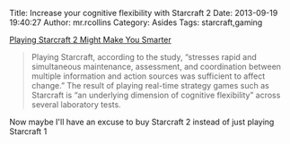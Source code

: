 Title: Increase your cognitive flexibility with Starcraft 2
Date: 2013-09-19 19:40:27
Author: mr.rcollins
Category: Asides
Tags: starcraft,gaming

[Playing Starcraft 2 Might Make You Smarter](http://techcrunch.com/2013/09/19/playing-starcraft-2-might-make-you-smarter/)

>Playing Starcraft, according to the study, “stresses rapid and simultaneous maintenance, assessment, and coordination between multiple information and action sources was sufficient to affect change.” The result of playing real-time strategy games such as Starcraft is “an underlying dimension of cognitive flexibility” across several laboratory tests.

Now maybe I'll have an excuse to buy Starcraft 2 instead of just playing Starcraft 1